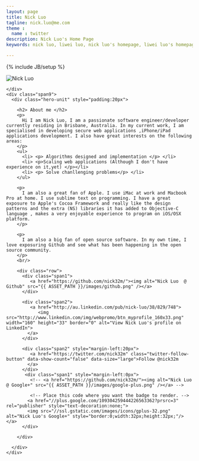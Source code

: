 ```yaml
---
layout: page
title: Nick Luo
tagline: nick.luo@me.com
theme :
  name : twitter
description: Nick Luo's Home Page
keywords: nick luo, liwei luo, nick luo's homepage, liwei luo's homepage, passionate software developer, passionate software engineer, python/django developer, iOS developer, iphone developer , web application developer

---
```

{% include JB/setup %}

<div class ="marketing">
  <div class="row">
    <div class = "span3">
      <!-- put my image here -->
      <img class ="bs-icon" src="{{ ASSET_PATH }}/photos/nick.jpg" alt="Nick Luo">

<!--       <ul class="socialicons">
        <li> <a href=""> i </a> </li>
      </ul> -->
    </div>
    <div class="span9">
      <div class="hero-unit" style="padding:20px">
<!--         <div class= "page-header">
          <h2>
            {{ page.title }} 
            {% if page.tagline %} 
              <small>{{ page.tagline }}</small>
            {% endif %}
          </h2>
        </div> -->
        <h2> About me </h2>
        <p> 
          Hi I am Nick Luo, I am a passionate software engineer/developer currently residing in Brisbane, Australia. In my current work, I am specialised in developing secure web applications ,iPhone/iPad applications development. I also have great interests on the following areas:
        </p>
        <ul>
          <li> <p> Algorithms designed and implementation </p> </li>
          <li> <p>Scaling web applications (Although I don't have experience on it,yet) </p></li>
          <li> <p> Solve chanllenging problems</p> </li>
        </ul>

        <p> 
          I am also a great fan of Apple. I use iMac at work and Macbook Pro at home. I use sublime text on programming. I have a great exposure to Apple's Cocoa Framework and really like the design patterns and the extra (NS) libraries it has added to Objective-C language , makes a very enjoyable experience to program on iOS/OSX platform.
        </p>

        <p> 
          I am also a big fan of open source software. In my own time, I love exposuring Github and see what has been happening in the open source community.
        </p>
        <br/>

        <div class="row">
          <div class="span1">
             <a href="https://github.com/nick32m/"><img alt="Nick Luo  @ Github" src="{{ ASSET_PATH }}/images/github.png" /></a>
          </div>

          <div class="span2">
             <a href="http://au.linkedin.com/pub/nick-luo/38/829/748">
                <img src="http://www.linkedin.com/img/webpromo/btn_myprofile_160x33.png" width="160" height="33" border="0" alt="View Nick Luo's profile on LinkedIn">
            </a>
          </div>

          <div class="span2" style="margin-left:20px">
             <a href="https://twitter.com/nick32m" class="twitter-follow-button" data-show-count="false" data-size="large">Follow @nick32m 
            </a>
          </div>
           <div class="span1" style="margin-left:0px">
             <!-- <a href="https://github.com/nick32m/"><img alt="Nick Luo  @ Google+" src="{{ ASSET_PATH }}/images/google-plus.png" /></a> -->

             <!-- Place this code where you want the badge to render. -->
            <a href="//plus.google.com/109304259444226563362?prsrc=3" rel="publisher" style="text-decoration:none;">
            <img src="//ssl.gstatic.com/images/icons/gplus-32.png" alt="Nick Luo's Google+" style="border:0;width:32px;height:32px;"/></a>
          </div> 
         
        </div>

   <!--      <a href="https://github.com/nick32m/"><img alt="Nick Luo  @ Github" src="{{ ASSET_PATH }}/images/github.png" /></a>
          &nbsp;&nbsp;&nbsp;&nbsp;&nbsp;&nbsp;  
      
        <a href="https://github.com/nick32m/"><img alt="Nick Luo  @ Google+" src="{{ ASSET_PATH }}/images/google-plus.png" /></a>
          &nbsp;&nbsp;&nbsp;&nbsp;&nbsp;&nbsp; 

         <a href="http://au.linkedin.com/pub/nick-luo/38/829/748">
          <img src="http://www.linkedin.com/img/webpromo/btn_myprofile_160x33.png" width="160" height="33" border="0" alt="View Nick Luo's profile on LinkedIn">
        </a> &nbsp;&nbsp;  &nbsp;&nbsp;  &nbsp;&nbsp;     

        <a href="https://twitter.com/nick32m" class="twitter-follow-button" data-show-count="false" data-size="large">Follow @nick32m 
        </a>
         -->
        
      </div>
    </div>
  </div>
</div>
<!-- Read [Jekyll Quick Start](http://jekyllbootstrap.com/usage/jekyll-quick-start.html)

Complete usage and documentation available at: [Jekyll Bootstrap](http://jekyllbootstrap.com)

## Update Author Attributes

In `_config.yml` remember to specify your own data:
    
    title : My Blog =)
    author :
      name : Name Lastname
      email : blah@email.test
      github : username
      twitter : username

The theme should reference these variables whenever needed.
    
## Sample Posts

This blog contains sample posts which help stage pages and blog data.
When you don't need the samples anymore just delete the `_posts/core-samples` folder.

    $ rm -rf _posts/core-samples

Here's a sample "posts list".

<ul class="posts">
  {% for post in site.posts %}
    <li><span>{{ post.date | date_to_string }}</span> &raquo; <a href="{{ BASE_PATH }}{{ post.url }}">{{ post.title }}</a></li>
  {% endfor %}
</ul>

## To-Do

This theme is still unfinished. If you'd like to be added as a contributor, [please fork](http://github.com/plusjade/jekyll-bootstrap)!
We need to clean up the themes, make theme usage guides with theme-specific markup examples. -->


